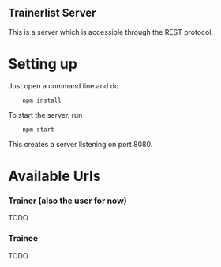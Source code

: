 Trainerlist Server
------------------

This is a server which is accessible through the REST protocol.


Setting up
==========

Just open a command line and do

        npm install

To start the server, run

        npm start

This creates a server listening on port 8080.


Available Urls
==============

### Trainer (also the user for now)

TODO

### Trainee

TODO
